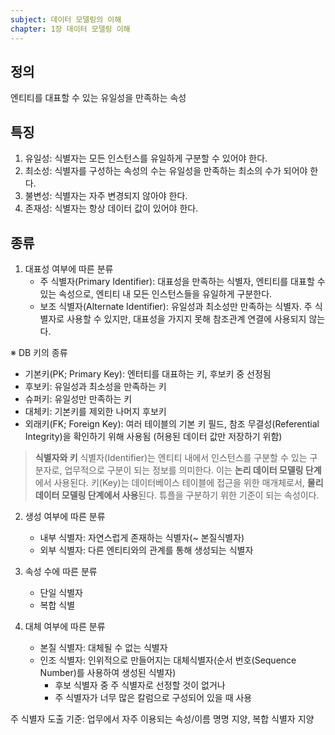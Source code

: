 ```yaml
---
subject: 데이터 모델링의 이해
chapter: 1장 데이터 모델링 이해
---
```


## 정의
엔티티를 대표할 수 있는 유일성을 만족하는 속성
## 특징
1. 유일성: 식별자는 모든 인스턴스를 유일하게 구분할 수 있어야 한다.
2. 최소성: 식별자를 구성하는 속성의 수는 유일성을 만족하는 최소의 수가 되어야 한다.
3. 불변성: 식별자는 자주 변경되지 않아야 한다.
4. 존재성: 식별자는 항상 데이터 값이 있어야 한다.
## 종류
1. 대표성 여부에 따른 분류
	- 주 식별자(Primary Identifier): 대표성을 만족하는 식별자, 엔티티를 대표할 수 있는 속성으로, 엔티티 내 모든 인스턴스들을 유일하게 구분한다.
	- 보조 식별자(Alternate Identifier): 유일성과 최소성만 만족하는 식별자. 주 식별자로 사용할 수 있지만, 대표성을 가지지 못해 참조관계 연결에 사용되지 않는다. 

※ DB 키의 종류
- 기본키(PK; Primary Key): 엔터티를 대표하는 키, 후보키 중 선정됨
- 후보키: 유일성과 최소성을 만족하는 키
- 슈퍼키: 유일성만 만족하는 키
- 대체키: 기본키를 제외한 나머지 후보키
- 외래키(FK; Foreign Key): 여러 테이블의 기본 키 필드, 참조 무결성(Referential Integrity)을 확인하기 위해 사용됨 (허용된 데이터 값만 저장하기 위함)

> **식별자와 키**
> 식별자(Identifier)는 엔티티 내에서 인스턴스를 구분할 수 있는 구분자로, 업무적으로 구분이 되는 정보를 의미한다. 이는 **논리 데이터 모델링 단계**에서 사용된다.
> 키(Key)는 데이터베이스 테이블에 접근을 위한 매개체로서, **물리 데이터 모델링 단계에서 사용**된다. 튜플을 구분하기 위한 기준이 되는 속성이다.

2. 생성 여부에 따른 분류
	- 내부 식별자: 자연스럽게 존재하는 식별자(~ 본질식별자)
	- 외부 식별자: 다른 엔티티와의 관계를 통해 생성되는 식별자

3. 속성 수에 따른 분류
	- 단일 식별자
	- 복합 식별

4. 대체 여부에 따른 분류
	- 본질 식별자: 대체될 수 없는 식별자
	- 인조 식별자: 인위적으로 만들어지는 대체식별자(순서 번호(Sequence Number)를 사용하여 생성된 식별자)
		- 후보 식별자 중 주 식별자로 선정할 것이 없거나
		- 주 식별자가 너무 많은 칼럼으로 구성되어 있을 때 사용

주 식별자 도출 기준: 업무에서 자주 이용되는 속성/이름 명명 지양, 복합 식별자 지양
